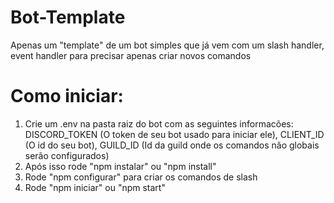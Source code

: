 # Bot-Template
Apenas um "template" de um bot simples que já vem com um slash handler, event handler para precisar apenas criar novos comandos

# **Como iniciar:**
1. Crie um .env na pasta raiz do bot com as seguintes informacões: DISCORD_TOKEN (O token de seu bot usado para iniciar ele), CLIENT_ID (O id do seu bot), GUILD_ID (Id da guild onde os comandos não globais serão configurados)
2. Após isso rode "npm instalar" ou "npm install"
3. Rode "npm configurar" para criar os comandos de slash
4. Rode "npm iniciar" ou "npm start"
